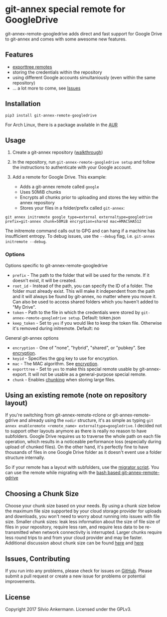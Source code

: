 # git-annex special remote for GoogleDrive

git-annex-remote-googledrive adds direct and fast support for Google Drive to git-annex and comes with some awesome new features.

## Features

* [exporttree remotes](https://git-annex.branchable.com/git-annex-export)
* storing the credentials within the repository
* using different Google accounts simultaniously (even within the same repository)
* ... a lot more to come, see [Issues](https://github.com/Lykos153/git-annex-remote-googledrive/issues)

## Installation
`pip3 install git-annex-remote-googledrive`

For Arch Linux, there is a package available in the [AUR](https://aur.archlinux.org/packages/git-annex-remote-googledrive)

## Usage

1. Create a git-annex repository ([walkthrough](https://git-annex.branchable.com/walkthrough/))
2. In the repository, run `git-annex-remote-googledrive setup` and follow the instructions to authenticate with your Google account.
3. Add a remote for Google Drive. This example:

   * Adds a git-annex remote called `google`
   * Uses 50MiB chunks
   * Encrypts all chunks prior to uploading and stores the key within the annex repository
   * Stores your files in a folder/prefix called `git-annex`:

```
git annex initremote google type=external externaltype=googledrive prefix=git-annex chunk=50MiB encryption=shared mac=HMACSHA512
```
The initremote command calls out to GPG and can hang if a machine has insufficient entropy. To debug issues, use the `--debug` flag, i.e. `git-annex initremote --debug`.

### Options
Options specific to git-annex-remote-googledrive
* `prefix` - The path to the folder that will be used for the remote. If it doesn't exist, it will be created.
* `root_id` - Instead of the path, you can specify the ID of a folder. The folder must already exist. This will make it independent from the path and it will always be found by git-annex, no matter where you move it. Can also be used to access shared folders which you haven't added to "My Drive".
* `token` - Path to the file in which the credentials were stored by `git-annex-remote-googledrive setup`. Default: token.json
* `keep_token` - Set to `yes` if you would like to keep the token file. Otherwise it's removed during initremote. Default: no

General git-annex options
* `encryption` - One of "none", "hybrid", "shared", or "pubkey". See [encryption](https://git-annex.branchable.com/encryption/).
* `keyid` - Specifies the gpg key to use for encryption.
* `mac` - The MAC algorithm. See [encryption](https://git-annex.branchable.com/encryption/).
* `exporttree` - Set to `yes` to make this special remote usable by git-annex-export. It will not be usable as a general-purpose special remote.
* `chunk` - Enables [chunking](https://git-annex.branchable.com/chunking) when storing large files.

## Using an existing remote (note on repository layout)

If you're switching from git-annex-remote-rclone or git-annex-remote-gdrive and already using the `nodir` structure, 
it's as simple as typing `git annex enableremote <remote_name> externaltype=googledrive`. I decided not to
support other layouts anymore as there is really no reason to have subfolders. Google Drive requires us to traverse
the whole path on each file operation, which results in a noticeable performance loss
(especially during upload of chunked files). On the other hand, it's perfectly fine to have thousands of
files in one Google Drive folder as it doesn't event use a folder structure internally.

So if your remote has a layout with subfolders, use the 
[migrator script](https://github.com/Lykos153/git-annex-remote-gdrive/tree/master/migrations). You can use the remote
while migrating with the [bash based git-annex-remote-gdrive](https://github.com/Lykos153/git-annex-remote-gdrive)

## Choosing a Chunk Size

Choose your chunk size based on your needs. By using a chunk size below the maximum file size supported by
your cloud storage provider for uploads and downloads, you won't need to worry about running into issues with file size.
Smaller chunk sizes: leak less information about the size of file size of files in your repository, require less ram,
and require less data to be re-transmitted when network connectivity is interrupted. Larger chunks require less round
trips to and from your cloud provider and may be faster. Additional discussion about chunk size can be found
[here](https://git-annex.branchable.com/chunking/) and [here](https://github.com/DanielDent/git-annex-remote-rclone/issues/1)

## Issues, Contributing

If you run into any problems, please check for issues on [GitHub](https://github.com/Lykos153/git-annex-remote-gdrive/issues).
Please submit a pull request or create a new issue for problems or potential improvements.

## License

Copyright 2017 Silvio Ankermann. Licensed under the GPLv3.
